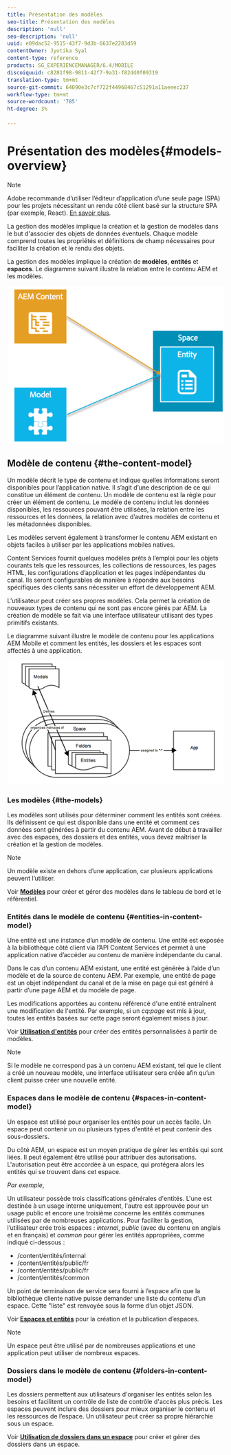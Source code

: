 ```yaml
---
title: Présentation des modèles
seo-title: Présentation des modèles
description: 'null'
seo-description: 'null'
uuid: e09dac52-9515-43f7-9d3b-6637e2283d59
contentOwner: Jyotika Syal
content-type: reference
products: SG_EXPERIENCEMANAGER/6.4/MOBILE
discoiquuid: c8281f98-9811-42f7-9a31-f82dd0f09319
translation-type: tm+mt
source-git-commit: 64090e3c7cf722f44968467c51291a11aeeec237
workflow-type: tm+mt
source-wordcount: '785'
ht-degree: 3%

---
```



# Présentation des modèles{#models-overview}

>[!NOTE]
>
>Adobe recommande d’utiliser l’éditeur d’application d’une seule page (SPA) pour les projets nécessitant un rendu côté client basé sur la structure SPA (par exemple, React). [En savoir plus](/help/sites-developing/spa-overview.md).

La gestion des modèles implique la création et la gestion de modèles dans le but d&#39;associer des objets de données éventuels. Chaque modèle comprend toutes les propriétés et définitions de champ nécessaires pour faciliter la création et le rendu des objets.

La gestion des modèles implique la création de **modèles**, **entités** et **espaces**. Le diagramme suivant illustre la relation entre le contenu AEM et les modèles.

![chlimage_1-81](assets/chlimage_1-81.png)

## Modèle de contenu {#the-content-model}

Un modèle décrit le type de contenu et indique quelles informations seront disponibles pour l’application native. Il s’agit d’une description de ce qui constitue un élément de contenu. Un modèle de contenu est la règle pour créer un élément de contenu. Le modèle de contenu inclut les données disponibles, les ressources pouvant être utilisées, la relation entre les ressources et les données, la relation avec d’autres modèles de contenu et les métadonnées disponibles.

Les modèles servent également à transformer le contenu AEM existant en objets faciles à utiliser par les applications mobiles natives.

Content Services fournit quelques modèles prêts à l’emploi pour les objets courants tels que les ressources, les collections de ressources, les pages HTML, les configurations d’application et les pages indépendantes du canal. Ils seront configurables de manière à répondre aux besoins spécifiques des clients sans nécessiter un effort de développement AEM.

L’utilisateur peut créer ses propres modèles. Cela permet la création de nouveaux types de contenu qui ne sont pas encore gérés par AEM. La création de modèle se fait via une interface utilisateur utilisant des types primitifs existants.

Le diagramme suivant illustre le modèle de contenu pour les applications AEM Mobile et comment les entités, les dossiers et les espaces sont affectés à une application.

![chlimage_1-82](assets/chlimage_1-82.png)

### Les modèles {#the-models}

Les modèles sont utilisés pour déterminer comment les entités sont créées. Ils définissent ce qui est disponible dans une entité et comment ces données sont générées à partir du contenu AEM. Avant de début à travailler avec des espaces, des dossiers et des entités, vous devez maîtriser la création et la gestion de modèles.

>[!NOTE]
>
>Un modèle existe en dehors d’une application, car plusieurs applications peuvent l’utiliser.


Voir **[Modèles](/help/mobile/administer-mobile-apps.md)** pour créer et gérer des modèles dans le tableau de bord et le référentiel.

### Entités dans le modèle de contenu {#entities-in-content-model}

Une entité est une instance d’un modèle de contenu. Une entité est exposée à la bibliothèque côté client via l’API Content Services et permet à une application native d’accéder au contenu de manière indépendante du canal.

Dans le cas d’un contenu AEM existant, une entité est générée à l’aide d’un modèle et de la source de contenu AEM. Par exemple, une entité de page est un objet indépendant du canal et de la mise en page qui est généré à partir d’une page AEM et du modèle de page.

Les modifications apportées au contenu référencé d&#39;une entité entraînent une modification de l&#39;entité. Par exemple, si un *cq:page* est mis à jour, toutes les entités basées sur cette page seront également mises à jour.

Voir **[Utilisation d&#39;entités](/help/mobile/spaces-and-entities.md)** pour créer des entités personnalisées à partir de modèles.

>[!NOTE]
>
>Si le modèle ne correspond pas à un contenu AEM existant, tel que le client a créé un nouveau modèle, une interface utilisateur sera créée afin qu’un client puisse créer une nouvelle entité.


### Espaces dans le modèle de contenu {#spaces-in-content-model}

Un espace est utilisé pour organiser les entités pour un accès facile. Un espace peut contenir un ou plusieurs types d&#39;entité et peut contenir des sous-dossiers.

Du côté AEM, un espace est un moyen pratique de gérer les entités qui sont liées. Il peut également être utilisé pour attribuer des autorisations. L&#39;autorisation peut être accordée à un espace, qui protégera alors les entités qui se trouvent dans cet espace.

*Par exemple*,

Un utilisateur possède trois classifications générales d&#39;entités. L&#39;une est destinée à un usage interne uniquement, l&#39;autre est approuvée pour un usage public et encore une troisième concerne les entités communes utilisées par de nombreuses applications. Pour faciliter la gestion, l’utilisateur crée trois espaces : *internal*, *public* (avec du contenu en anglais et en français) et *common* pour gérer les entités appropriées, comme indiqué ci-dessous :

* /content/entités/internal
* /content/entités/public/fr
* /content/entités/public/fr
* /content/entités/common

Un point de terminaison de service sera fourni à l’espace afin que la bibliothèque cliente native puisse demander une liste du contenu d’un espace. Cette &quot;liste&quot; est renvoyée sous la forme d’un objet JSON.

Voir **[Espaces et entités](/help/mobile/spaces-and-entities.md)** pour la création et la publication d’espaces.

>[!NOTE]
>
>Un espace peut être utilisé par de nombreuses applications et une application peut utiliser de nombreux espaces.

### Dossiers dans le modèle de contenu {#folders-in-content-model}

Les dossiers permettent aux utilisateurs d&#39;organiser les entités selon les besoins et facilitent un contrôle de liste de contrôle d&#39;accès plus précis. Les espaces peuvent inclure des dossiers pour mieux organiser le contenu et les ressources de l’espace. Un utilisateur peut créer sa propre hiérarchie sous un espace.

Voir **[Utilisation de dossiers dans un espace](/help/mobile/spaces-and-entities.md)** pour créer et gérer des dossiers dans un espace.
